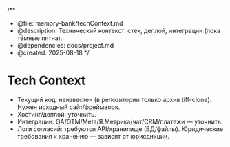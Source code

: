 /\*\*

- @file: memory-bank/techContext.md
- @description: Технический контекст: стек, деплой, интеграции (пока тёмные пятна).
- @dependencies: docs/project.md
- @created: 2025-08-18
  \*/

# Tech Context

- Текущий код: неизвестен (в репозитории только архив tiff-clone). Нужен исходный сайт/фреймворк.
- Хостинг/деплой: уточнить.
- Интеграции: GA/GTM/Meta/Я.Метрика/чат/CRM/платежи — уточнить.
- Логи согласий: требуются API/хранилище (БД/файлы). Юридические требования к хранению — зависят от юрисдикции.
